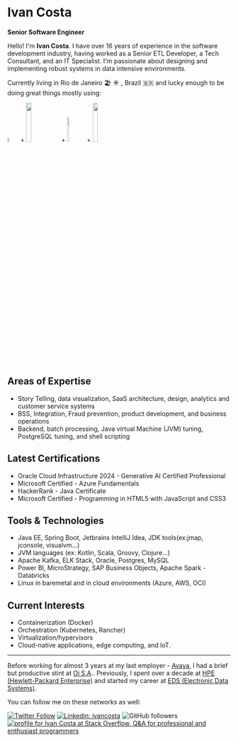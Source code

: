 # Ivan Costa
**Senior Software Engineer**

Hello! I'm **Ivan Costa**. I have over 16 years of experience in the software development industry, having worked as a Senior ETL Developer, a Tech Consultant, and an IT Specialist. 
I'm passionate about designing and implementing robust systems in data intensive environments.

Currently living in Rio de Janeiro 🏖 ☀ , Brazil 🇧🇷 and lucky enough to be doing great things mostly using:
<p float="left">
<img width="5%" src="https://upload.wikimedia.org/wikipedia/en/thumb/3/30/Java_programming_language_logo.svg/300px-Java_programming_language_logo.svg.png">
+ <img width="15%" src="https://upload.wikimedia.org/wikipedia/commons/f/f3/Apache_Spark_logo.svg">
+ <img width="8%" height="12%" src="https://upload.wikimedia.org/wikipedia/commons/2/29/Postgresql_elephant.svg">
+ <img width="15%" src="https://upload.wikimedia.org/wikipedia/commons/4/44/Spring_Framework_Logo_2018.svg">
</p>


## Areas of Expertise

-   Story Telling, data visualization, SaaS architecture, design, analytics and customer service systems
-   BSS, Integration, Fraud prevention, product development, and business operations
-   Backend, batch processing, Java virtual Machine (JVM) tuning, PostgreSQL tuning, and shell scripting

## Latest Certifications

-   Oracle Cloud Infrastructure 2024 - Generative AI Certified Professional
-   Microsoft Certified - Azure Fundamentals
-   HackerRank - Java Certificate
-   Microsoft Certified - Programming in HTML5 with JavaScript and CSS3

## Tools & Technologies

-   Java EE, Spring Boot, Jetbrains IntelliJ Idea, JDK tools(ex:jmap, jconsole, visualvm...)
-   JVM languages (ex: Kotlin, Scala, Groovy, Clojure...)
-   Apache Kafka, ELK Stack, Oracle, Postgres, MySQL
-   Power BI, MicroStrategy, SAP Business Objects, Apache Spark - Databricks
-   Linux in baremetal and in cloud environments (Azure, AWS, OCI)

## Current Interests 
-   Containerization (Docker)
-   Orchestration (Kubernetes, Rancher)
-   Virtualization/hypervisors
-   Cloud-native applications, edge computing, and IoT.
---
Before working for almost 3 years at my last employer - [Avaya](https://en.wikipedia.org/wiki/Avaya), I had a brief but productive stint at [Oi S.A](https://en.wikipedia.org/wiki/Oi_(telecommunications)).. Previously, I spent over a decade at [HPE (Hewlett-Packard Enterprise)](https://en.wikipedia.org/wiki/Hewlett_Packard_Enterprise) and started my career at [EDS (Electronic Data Systems)](https://en.wikipedia.org/wiki/Electronic_Data_Systems).

You can follow me on these networks as well:

[![Twitter Follow](https://img.shields.io/twitter/follow/ivanocj?label=Follow)](https://twitter.com/intent/follow?screen_name=ivanocj)
[![Linkedin: ivancosta](https://img.shields.io/badge/ivan-linkedin-blue?style=flat-square&logo=Linkedin&logoColor=white&link=https://www.linkedin.com/in/ivancosta/)](https://www.linkedin.com/in/ivancosta/)
![GitHub followers](https://img.shields.io/github/followers/ivanocj?label=Follow&style=social)
<a href="https://stackoverflow.com/users/5483654/ivan-costa"><img src="https://stackoverflow.com/users/flair/5483654.png" alt="profile for Ivan Costa at Stack Overflow, Q&amp;A for professional and enthusiast programmers" title="profile for Ivan Costa at Stack Overflow, Q&amp;A for professional and enthusiast programmers"></a>

